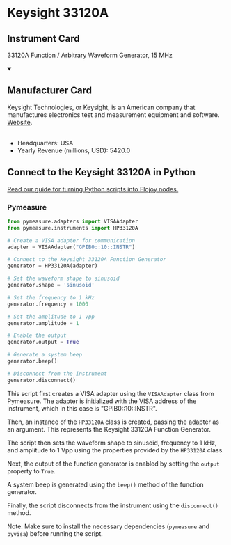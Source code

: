 
# Keysight 33120A

## Instrument Card

33120A Function / Arbitrary Waveform Generator, 15 MHz

<details open>
<summary><h2>Manufacturer Card</h2></summary>
Keysight Technologies, or Keysight, is an American company that manufactures electronics test and measurement equipment and software. <a href=https://www.keysight.com/us/en/home.html>Website</a>.
<br></br>
<ul>
  <li>Headquarters: USA</li>
  <li>Yearly Revenue (millions, USD): 5420.0</li>
</ul>
</details>

## Connect to the Keysight 33120A in Python

[Read our guide for turning Python scripts into Flojoy nodes.](https://docs.flojoy.ai/custom-nodes/creating-custom-node/)


### Pymeasure


```python
from pymeasure.adapters import VISAAdapter
from pymeasure.instruments import HP33120A

# Create a VISA adapter for communication
adapter = VISAAdapter("GPIB0::10::INSTR")

# Connect to the Keysight 33120A Function Generator
generator = HP33120A(adapter)

# Set the waveform shape to sinusoid
generator.shape = 'sinusoid'

# Set the frequency to 1 kHz
generator.frequency = 1000

# Set the amplitude to 1 Vpp
generator.amplitude = 1

# Enable the output
generator.output = True

# Generate a system beep
generator.beep()

# Disconnect from the instrument
generator.disconnect()
```

This script first creates a VISA adapter using the `VISAAdapter` class from Pymeasure. The adapter is initialized with the VISA address of the instrument, which in this case is "GPIB0::10::INSTR".

Then, an instance of the `HP33120A` class is created, passing the adapter as an argument. This represents the Keysight 33120A Function Generator.

The script then sets the waveform shape to sinusoid, frequency to 1 kHz, and amplitude to 1 Vpp using the properties provided by the `HP33120A` class.

Next, the output of the function generator is enabled by setting the `output` property to `True`.

A system beep is generated using the `beep()` method of the function generator.

Finally, the script disconnects from the instrument using the `disconnect()` method.

Note: Make sure to install the necessary dependencies (`pymeasure` and `pyvisa`) before running the script.

